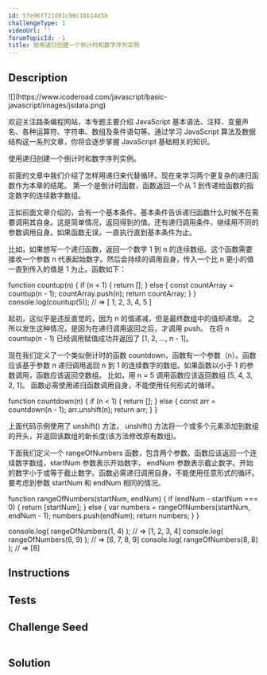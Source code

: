 ```yaml
---
id: 5fe96f721d81c96c16b14d5b
challengeType: 1
videoUrl: ''
forumTopicId: -1
title: 使用递归创建一个倒计时和数字序列实例
---
```


## Description
<section id='description'>
![](https://www.icoderoad.com/javascript/basic-javascript/images/jsdata.png)

欢迎关注路条编程网站，本专题主要介绍 JavaScript 基本语法、注释、变量声名、各种运算符、字符串、数组及条件语句等。通过学习 JavaScript 算法及数据结构这一系列文章，你将会逐步掌握 JavaScript 基础相关的知识。
	
使用递归创建一个倒计时和数字序列实例。

前面的文章中我们介绍了怎样用递归来代替循环。现在来学习两个更复杂的递归函数作为本章的结尾。
第一个是倒计时函数，函数返回一个从 1 到传递给函数的指定数字的连续数字数组。

正如前面文章介绍的，会有一个基本条件。基本条件告诉递归函数什么时候不在需要调用其自身。这是简单情况，返回得到的值。还有递归调用条件，继续用不同的参数调用自身。如果函数无误，一直执行直到基本条件为止。

比如，如果想写一个递归函数，返回一个数字 1 到 n 的连续数组。这个函数需要接收一个参数 n 代表起始数字。然后会持续的调用自身，传入一个比 n 更小的值一直到传入的值是 1 为止。函数如下：

function countup(n) {
  if (n < 1) {
    return [];
  } else {
    const countArray = countup(n - 1);
    countArray.push(n);
    return countArray;
  }
}
console.log(countup(5)); // => [ 1, 2, 3, 4, 5 ]

起初，这似乎是违反直觉的，因为 n 的值递减，但是最终数组中的值却递增。 之所以发生这种情况，是因为在递归调用返回之后，才调用 push。 在将 n countup(n - 1) 已经调用赋值成功并返回了 [1, 2, ..., n - 1]。


现在我们定义了一个类似倒计时的函数 countdown，函数有一个参数（n）。函数应该基于参数 n 递归调用返回 n 到 1 的连续数字的数组。如果函数以小于 1 的参数调用，函数应该返回空数组。 比如，用 n = 5 调用函数应该返回数组 [5, 4, 3, 2, 1]。 函数必需使用递归函数调用自身，不能使用任何形式的循环。

function countdown(n) {
  if (n < 1) {
    return [];
  } else {
    const arr = countdown(n - 1);
    arr.unshift(n);
    return arr;
  }
}

上面代码示例使用了 unshift() 方法， unshift() 方法将一个或多个元素添加到数组的开头，并返回该数组的新长度(该方法修改原有数组)。

下面我们定义一个 rangeOfNumbers 函数，包含两个参数。函数应该返回一个连续数字数组，startNum 参数表示开始数字， endNum 参数表示截止数字。开始的数字小于或等于截止数字。函数必需递归调用自身，不能使用任意形式的循环。要考虑到参数 startNum 和 endNum 相同的情况。

function rangeOfNumbers(startNum, endNum) {
  if (endNum - startNum === 0) {
    return [startNum];
  } else {
    var numbers = rangeOfNumbers(startNum, endNum - 1);
    numbers.push(endNum);
    return numbers;
  }
}

console.log( rangeOfNumbers(1, 4) ); // => [1, 2, 3, 4]
console.log( rangeOfNumbers(6, 9) ); // => [6, 7, 8, 9]
console.log( rangeOfNumbers(8, 8) ); // => [8]

</section>

## Instructions
<section id='instructions'>

</section>

## Tests
<section id='tests'>

</section>

## Challenge Seed
<section id='challengeSeed'>

<div id='js-seed'>

```js

```

</div>



</section>

## Solution
<section id='solution'>


</section>
